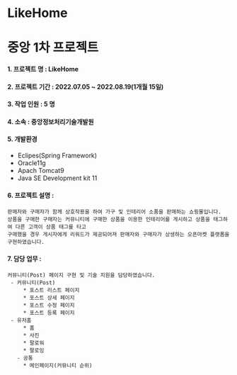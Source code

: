 # LikeHome
중앙 1차 프로젝트
================

#### 1. 프로젝트 명 : LikeHome

#### 2. 프로젝트 기간 : 2022.07.05 ~ 2022.08.19(1개월 15일)

#### 3. 작업 인원 : 5 명

#### 4. 소속 : 중앙정보처리기술개발원

#### 5. 개발환경
   - Eclipes(Spring Framework) 
   - Oracle11g 
   - Apach Tomcat9
   - Java SE Development kit 11

#### 6. 프로젝트 설명 : 
    판매자와 구매자가 함께 상호작용을 하여 가구 및 인테리어 소품을 판매하는 쇼핑몰입니다.
    상품을 구매한 구매자는 커뮤니티에 구매한 상품을 이용한 인테리어를 게시하고 상품을 태그하여 다른 고객이 상품 태그를 타고 
    구매했을 경우 게시자에게 리워드가 제공되어져 판매자와 구매자가 상생하는 오픈마켓 플랫폼을 구현하였습니다.

#### 7. 담당 업무 : 
    커뮤니티(Post) 페이지 구현 및 기술 지원을 담당하였습니다.
     - 커뮤니티(Post)
         * 포스트 리스트 페이지
         * 포스트 상세 페이지
         * 포스트 수정 페이지
         * 포스트 등록 페이지
     - 유저홈
         * 홈
         * 사진
         * 팔로워
         * 팔로잉
       - 공통
         * 메인페이지(커뮤니티 순위)
